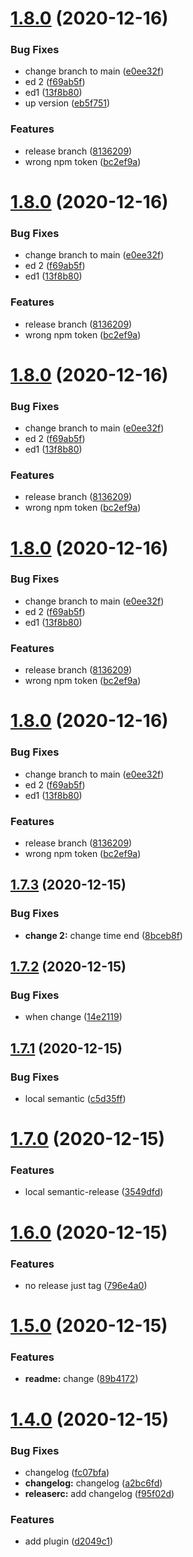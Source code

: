 # [1.8.0](https://github.com/6clc/semantic_release/compare/v1.7.3...v1.8.0) (2020-12-16)


### Bug Fixes

* change branch to main ([e0ee32f](https://github.com/6clc/semantic_release/commit/e0ee32f8055e6bfcca5667d29a8c76a520be6530))
* ed 2 ([f69ab5f](https://github.com/6clc/semantic_release/commit/f69ab5f72c1609fc9c82196620aae26f310f7b92))
* ed1 ([13f8b80](https://github.com/6clc/semantic_release/commit/13f8b8010527651e970170a49f8230dfee6a1a16))
* up version ([eb5f751](https://github.com/6clc/semantic_release/commit/eb5f7511ec23e7c4257e54aba5e8b7aa110cd8ab))


### Features

* release branch ([8136209](https://github.com/6clc/semantic_release/commit/813620966f7e1ae77d77ef056944b87e756eadec))
* wrong npm token ([bc2ef9a](https://github.com/6clc/semantic_release/commit/bc2ef9a6449c4bfbf0f0cb7748da5f919761ba64))

# [1.8.0](https://github.com/6clc/semantic_release/compare/v1.7.3...v1.8.0) (2020-12-16)


### Bug Fixes

* change branch to main ([e0ee32f](https://github.com/6clc/semantic_release/commit/e0ee32f8055e6bfcca5667d29a8c76a520be6530))
* ed 2 ([f69ab5f](https://github.com/6clc/semantic_release/commit/f69ab5f72c1609fc9c82196620aae26f310f7b92))
* ed1 ([13f8b80](https://github.com/6clc/semantic_release/commit/13f8b8010527651e970170a49f8230dfee6a1a16))


### Features

* release branch ([8136209](https://github.com/6clc/semantic_release/commit/813620966f7e1ae77d77ef056944b87e756eadec))
* wrong npm token ([bc2ef9a](https://github.com/6clc/semantic_release/commit/bc2ef9a6449c4bfbf0f0cb7748da5f919761ba64))

# [1.8.0](https://github.com/6clc/semantic_release/compare/v1.7.3...v1.8.0) (2020-12-16)


### Bug Fixes

* change branch to main ([e0ee32f](https://github.com/6clc/semantic_release/commit/e0ee32f8055e6bfcca5667d29a8c76a520be6530))
* ed 2 ([f69ab5f](https://github.com/6clc/semantic_release/commit/f69ab5f72c1609fc9c82196620aae26f310f7b92))
* ed1 ([13f8b80](https://github.com/6clc/semantic_release/commit/13f8b8010527651e970170a49f8230dfee6a1a16))


### Features

* release branch ([8136209](https://github.com/6clc/semantic_release/commit/813620966f7e1ae77d77ef056944b87e756eadec))
* wrong npm token ([bc2ef9a](https://github.com/6clc/semantic_release/commit/bc2ef9a6449c4bfbf0f0cb7748da5f919761ba64))

# [1.8.0](https://github.com/6clc/semantic_release/compare/v1.7.3...v1.8.0) (2020-12-16)


### Bug Fixes

* change branch to main ([e0ee32f](https://github.com/6clc/semantic_release/commit/e0ee32f8055e6bfcca5667d29a8c76a520be6530))
* ed 2 ([f69ab5f](https://github.com/6clc/semantic_release/commit/f69ab5f72c1609fc9c82196620aae26f310f7b92))
* ed1 ([13f8b80](https://github.com/6clc/semantic_release/commit/13f8b8010527651e970170a49f8230dfee6a1a16))


### Features

* release branch ([8136209](https://github.com/6clc/semantic_release/commit/813620966f7e1ae77d77ef056944b87e756eadec))
* wrong npm token ([bc2ef9a](https://github.com/6clc/semantic_release/commit/bc2ef9a6449c4bfbf0f0cb7748da5f919761ba64))

# [1.8.0](https://github.com/6clc/semantic_release/compare/v1.7.3...v1.8.0) (2020-12-16)


### Bug Fixes

* change branch to main ([e0ee32f](https://github.com/6clc/semantic_release/commit/e0ee32f8055e6bfcca5667d29a8c76a520be6530))
* ed 2 ([f69ab5f](https://github.com/6clc/semantic_release/commit/f69ab5f72c1609fc9c82196620aae26f310f7b92))
* ed1 ([13f8b80](https://github.com/6clc/semantic_release/commit/13f8b8010527651e970170a49f8230dfee6a1a16))


### Features

* release branch ([8136209](https://github.com/6clc/semantic_release/commit/813620966f7e1ae77d77ef056944b87e756eadec))
* wrong npm token ([bc2ef9a](https://github.com/6clc/semantic_release/commit/bc2ef9a6449c4bfbf0f0cb7748da5f919761ba64))

## [1.7.3](https://github.com/6clc/semantic_release/compare/v1.7.2...v1.7.3) (2020-12-15)


### Bug Fixes

* **change 2:** change time end ([8bceb8f](https://github.com/6clc/semantic_release/commit/8bceb8f6498283a817205930a22e4132097192d2))

## [1.7.2](https://github.com/6clc/semantic_release/compare/v1.7.1...v1.7.2) (2020-12-15)


### Bug Fixes

* when change ([14e2119](https://github.com/6clc/semantic_release/commit/14e2119316fff6494ccc55a3db92d7e2404553c2))

## [1.7.1](https://github.com/6clc/semantic_release/compare/v1.7.0...v1.7.1) (2020-12-15)


### Bug Fixes

* local semantic ([c5d35ff](https://github.com/6clc/semantic_release/commit/c5d35ff41ea262903d7fe4d74de3e6795ac9d0a4))

# [1.7.0](https://github.com/6clc/semantic_release/compare/v1.6.0...v1.7.0) (2020-12-15)


### Features

* local semantic-release ([3549dfd](https://github.com/6clc/semantic_release/commit/3549dfd7457a702012901dda1cc251f5a3947e33))

# [1.6.0](https://github.com/6clc/semantic_release/compare/v1.5.0...v1.6.0) (2020-12-15)


### Features

* no release just tag ([796e4a0](https://github.com/6clc/semantic_release/commit/796e4a0132e4901dc2141b8f942618fee9f5b3c4))

# [1.5.0](https://github.com/6clc/semantic_release/compare/v1.4.0...v1.5.0) (2020-12-15)


### Features

* **readme:** change ([89b4172](https://github.com/6clc/semantic_release/commit/89b41724c039d2e0f9dfdb05baa642767b81a60c))

# [1.4.0](https://github.com/6clc/semantic_release/compare/v1.3.1...v1.4.0) (2020-12-15)


### Bug Fixes

* changelog ([fc07bfa](https://github.com/6clc/semantic_release/commit/fc07bfa806176cd1b2456e3bee9d12460298ff15))
* **changelog:** changelog ([a2bc6fd](https://github.com/6clc/semantic_release/commit/a2bc6fd477bfbc0c2fcb2ffce1e707ae15428124))
* **releaserc:** add changelog ([f95f02d](https://github.com/6clc/semantic_release/commit/f95f02dea1d1df857f689ce2ed2354dcfc4fba1e))


### Features

* add plugin ([d2049c1](https://github.com/6clc/semantic_release/commit/d2049c11e9695001d254dce0f5cbaf7ef6da4004))
